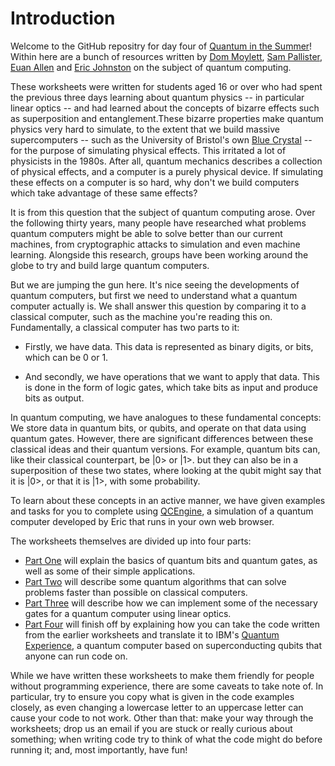 # Introduction

Welcome to the GitHub repositry for day four of [Quantum in the Summer](http://www.bristol.ac.uk/physics/research/quantum/engagement/qsummer/)! Within here are a bunch of resources written by [Dom Moylett](http://research-information.bristol.ac.uk/en/persons/dom-j-moylett(4dda1234-ac14-43cf-9192-b1332f7ead2e).html), [Sam Pallister](http://research-information.bristol.ac.uk/en/persons/sam-pallister(c76f8f71-77c2-4e76-a67c-4ce14c935a8c).html), [Euan Allen](http://research-information.bristol.ac.uk/en/persons/euan-j-allen(774e8022-393a-42d2-88ef-28f5d8c8ad79).html) and [Eric Johnston](http://www.bristol.ac.uk/physics/people/eric-r-johnston/) on the subject of quantum computing.

These worksheets were written for students aged 16 or over who had spent the previous three days learning about quantum physics -- in particular linear optics -- and had learned about the concepts of bizarre effects such as superposition and entanglement.These bizarre properties make quantum physics very hard to simulate, to the extent that we build massive supercomputers -- such as the University of Bristol's own [Blue Crystal](https://www.acrc.bris.ac.uk/) -- for the purpose of simulating physical effects. This irritated a lot of physicists in the 1980s. After all, quantum mechanics describes a collection of physical effects, and a computer is a purely physical device. If simulating these effects on a computer is so hard, why don't we build computers which take advantage of these same effects?

It is from this question that the subject of quantum computing arose. Over the following thirty years, many people have researched what problems quantum computers might be able to solve better than our current machines, from cryptographic attacks to simulation and even machine learning. Alongside this research, groups have been working around the globe to try and build large quantum computers.

But we are jumping the gun here. It's nice seeing the developments of quantum computers, but first we need to understand what a quantum computer actually is. We shall answer this question by comparing it to a classical computer, such as the machine you're reading this on. Fundamentally, a classical computer has two parts to it:

* Firstly, we have data. This data is represented as binary digits, or bits, which can be 0 or 1.

* And secondly, we have operations that we want to apply that data. This is done in the form of logic gates, which take bits as input and produce bits as output.

In quantum computing, we have analogues to these fundamental concepts: We store data in quantum bits, or qubits, and operate on that data using quantum gates. However, there are significant differences between these classical ideas and their quantum versions. For example, quantum bits can, like their classical counterpart, be |0> or |1>. but they can also be in a superposition of these two states, where looking at the qubit might say that it is |0>, or that it is |1>, with some probability.

To learn about these concepts in an active manner, we have given examples and tasks for you to complete using [QCEngine](http://machinelevel.com/qc/), a simulation of a quantum computer developed by Eric that runs in your own web browser.

The worksheets themselves are divided up into four parts:

* [Part One](https://github.com/djmylt/summer_school/blob/master/programming_a_qc.pdf) will explain the basics of quantum bits and quantum gates, as well as some of their simple applications.
* [Part Two](https://github.com/djmylt/summer_school/blob/master/Summer_School_Lab_Script___Algorithms_Session.pdf) will describe some quantum algorithms that can solve problems faster than possible on classical computers.
* [Part Three](https://github.com/djmylt/summer_school/blob/master/photonic_qc.pdf) will describe how we can implement some of the necessary gates for a quantum computer using linear optics.
* [Part Four](https://github.com/djmylt/summer_school/blob/master/Summer_School_Lab_Script___Superconducting_Session.pdf) will finish off by explaining how you can take the code written from the earlier worksheets and translate it to IBM's [Quantum Experience](https://quantumexperience.ng.bluemix.net/), a quantum computer based on superconducting qubits that anyone can run code on.

While we have written these worksheets to make them friendly for people without programming experience, there are some caveats to take note of. In particular, try to ensure you copy what is given in the code examples closely, as even changing a lowercase letter to an uppercase letter can cause your code to not work. Other than that: make your way through the worksheets; drop us an email if you are stuck or really curious about something; when writing code try to think of what the code might do before running it; and, most importantly, have fun!